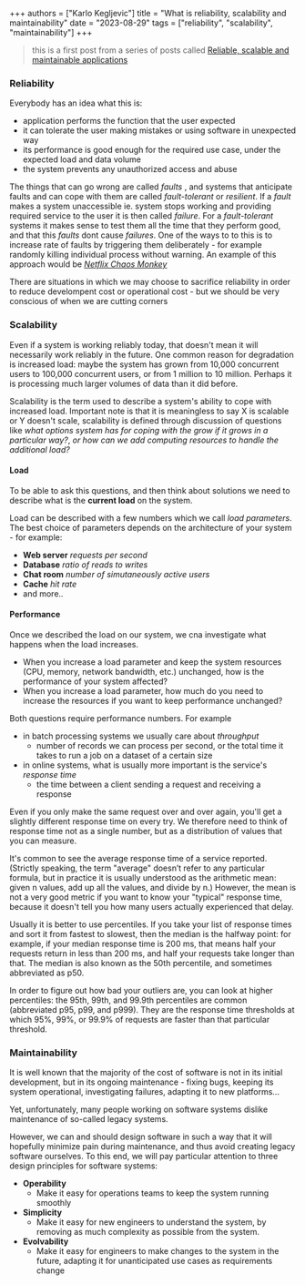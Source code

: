 +++
authors = ["Karlo Kegljevic"]
title = "What is reliability, scalability and maintainability"
date = "2023-08-29"
tags = ["reliability", "scalability", "maintainability"]
+++

> this is a first post from a series of posts called [Reliable, scalable and maintainable applications](/posts/9_rsm0/)


### Reliability

Everybody has an idea what this is:

- application performs the function that the user expected
- it can tolerate the user making mistakes or using software in unexpected way
- its performance is good enough for the required use case, under the expected load and data volume
- the system prevents any unauthorized access and abuse

The things that can go wrong are called _faults_ , and systems that anticipate faults and can cope with them are called _fault-tolerant_ or _resilient_.
If a _fault_ makes a system unaccessible ie. system stops working and providing required service to the user it is then called _failure_.
For a _fault-tolerant_ systems it makes sense to test them all the time that they perform good, and that this _faults_ dont cause _failures_. One of the ways
to to this is to increase rate of faults by triggering them deliberately - for example randomly killing individual process without warning. An example of this approach
would be [_Netflix Chaos Monkey_](https://netflix.github.io/chaosmonkey/)


There are situations in which we may choose to sacrifice reliability in order to reduce develompent cost or operational cost - but we should be very conscious of when we are cutting corners

### Scalability

Even if a system is working reliably today, that doesn't mean it will necessarily work reliably in the future. One common reason for degradation is increased load:
maybe the system has grown from 10,000 concurrent users to 100,000 concurrent users, or from 1 million to 10 million. Perhaps it is processing much larger volumes of
data than it did before.

Scalability is the term used to describe a system's ability to cope with increased load.
Important note is that it is meaningless to say X is scalable or Y doesn't scale, scalability is defined through discussion of questions like 
_what options system has for coping with the grow if it grows in a particular way?_, _or how can we add computing resources to handle the additional load?_


#### Load

To be able to ask this questions, and then think about solutions we need to describe what is the **current load** on the system.

Load can be described with a few numbers which we call _load parameters_. The best choice of parameters depends on the architecture of your system - for example:

- **Web server** _requests per second_
- **Database** _ratio of reads to writes_
- **Chat room** _number of simutaneously active users_
- **Cache** _hit rate_
- and more..

#### Performance

Once we described the load on our system, we cna investigate what happens when the load increases.

- When you increase a load parameter and keep the system resources (CPU, memory, network bandwidth, etc.) unchanged, how is the performance of your system affected?
- When you increase a load parameter, how much do you need to increase the resources if you want to keep performance unchanged?

Both questions require performance numbers. For example 
- in batch processing systems we usually care about _throughput_
    - number of records we can process per second, or the total time it takes to run a job on a dataset of a certain size
- in online systems, what is usually more important is the service's _response time_
    - the time between a client sending a request and receiving a response

Even if you only make the same request over and over again, you'll get a slightly different response time on every try. We therefore need to think of response
time not as a single number, but as a distribution of values that you can measure.

It's common to see the average response time of a service reported. (Strictly speaking, the term "average" doesn’t refer to any particular formula, 
but in practice it is usually understood as the arithmetic mean: given n values, add up all the values, and divide by n.) However, the mean is not 
a very good metric if you want to know your "typical" response time, because it doesn't tell you how many users actually experienced that delay.

Usually it is better to use percentiles. If you take your list of response times and sort it from fastest to slowest, then the median is the 
halfway point: for example, if your median response time is 200 ms, that means half your requests return in less than 200 ms, and half your requests 
take longer than that. The median is also known as the 50th percentile, and sometimes abbreviated as p50.

In order to figure out how bad your outliers are, you can look at higher percentiles:
the 95th, 99th, and 99.9th percentiles are common (abbreviated p95, p99, and p999). They are the response time thresholds at which 95%, 99%, or 99.9% 
of requests are faster than that particular threshold.


### Maintainability

It is well known that the majority of the cost of software is not in its initial development, but in its ongoing maintenance - fixing bugs, 
keeping its system operational, investigating failures, adapting it to new platforms...

Yet, unfortunately, many people working on software systems dislike maintenance of so-called legacy systems. 

However, we can and should design software in such a way that it will hopefully minimize pain during maintenance, and thus avoid creating legacy software ourselves.
To this end, we will pay particular attention to three design principles for software systems:

- **Operability**
    - Make it easy for operations teams to keep the system running smoothly
- **Simplicity**
    - Make it easy for new engineers to understand the system, by removing as much complexity as possible from the system.
- **Evolvability**
    - Make it easy for engineers to make changes to the system in the future, adapting it for unanticipated use cases as requirements change




